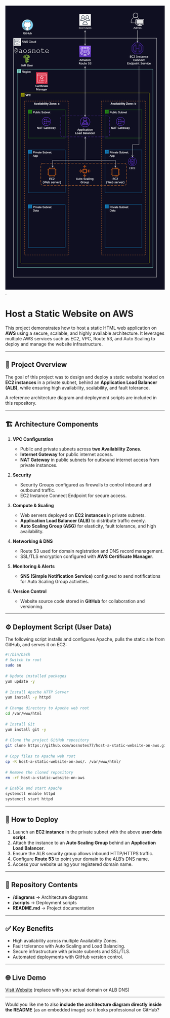 ![Alt text](/Host_a_Static_Website_on_AWS.png).
# Host a Static Website on AWS

This project demonstrates how to host a static HTML web application on **AWS** using a secure, scalable, and highly available architecture. It leverages multiple AWS services such as EC2, VPC, Route 53, and Auto Scaling to deploy and manage the website infrastructure.

---

## 📖 Project Overview

The goal of this project was to design and deploy a static website hosted on **EC2 instances** in a private subnet, behind an **Application Load Balancer (ALB)**, while ensuring high availability, scalability, and fault tolerance.

A reference architecture diagram and deployment scripts are included in this repository.

---

## 🏗️ Architecture Components

1. **VPC Configuration**

   * Public and private subnets across **two Availability Zones**.
   * **Internet Gateway** for public internet access.
   * **NAT Gateway** in public subnets for outbound internet access from private instances.

2. **Security**

   * Security Groups configured as firewalls to control inbound and outbound traffic.
   * EC2 Instance Connect Endpoint for secure access.

3. **Compute & Scaling**

   * Web servers deployed on **EC2 instances** in private subnets.
   * **Application Load Balancer (ALB)** to distribute traffic evenly.
   * **Auto Scaling Group (ASG)** for elasticity, fault tolerance, and high availability.

4. **Networking & DNS**

   * Route 53 used for domain registration and DNS record management.
   * SSL/TLS encryption configured with **AWS Certificate Manager**.

5. **Monitoring & Alerts**

   * **SNS (Simple Notification Service)** configured to send notifications for Auto Scaling Group activities.

6. **Version Control**

   * Website source code stored in **GitHub** for collaboration and versioning.

---

## ⚙️ Deployment Script (User Data)

The following script installs and configures Apache, pulls the static site from GitHub, and serves it on EC2:

```bash
#!/bin/bash
# Switch to root
sudo su

# Update installed packages
yum update -y

# Install Apache HTTP Server
yum install -y httpd

# Change directory to Apache web root
cd /var/www/html

# Install Git
yum install git -y

# Clone the project GitHub repository
git clone https://github.com/aosnotes77/host-a-static-website-on-aws.git

# Copy files to Apache web root
cp -R host-a-static-website-on-aws/. /var/www/html/

# Remove the cloned repository
rm -rf host-a-static-website-on-aws

# Enable and start Apache
systemctl enable httpd
systemctl start httpd
```

---

## 🚀 How to Deploy

1. Launch an **EC2 instance** in the private subnet with the above **user data script**.
2. Attach the instance to an **Auto Scaling Group** behind an **Application Load Balancer**.
3. Ensure the ALB security group allows inbound HTTP/HTTPS traffic.
4. Configure **Route 53** to point your domain to the ALB’s DNS name.
5. Access your website using your registered domain name.

---

## 📂 Repository Contents

* **/diagrams** → Architecture diagrams
* **/scripts** → Deployment scripts
* **README.md** → Project documentation

---

## ✅ Key Benefits

* High availability across multiple Availability Zones.
* Fault tolerance with Auto Scaling and Load Balancing.
* Secure infrastructure with private subnets and SSL/TLS.
* Automated deployments with GitHub version control.

---

## 🌐 Live Demo

[Visit Website](http://your-domain.com) (replace with your actual domain or ALB DNS)

---

Would you like me to also **include the architecture diagram directly inside the README** (as an embedded image) so it looks professional on GitHub?

